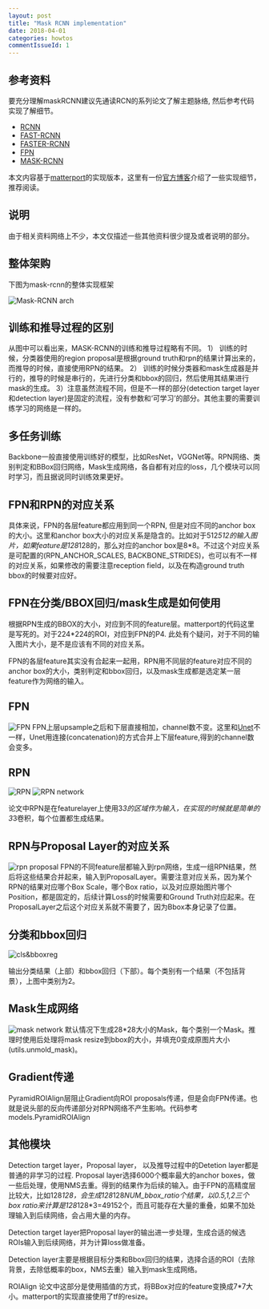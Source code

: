 ```yaml
---
layout: post
title: "Mask RCNN implementation"
date: 2018-04-01
categories: howtos
commentIssueId: 1
---
```




## 参考资料


 要充分理解maskRCNN建议先通读RCN的系列论文了解主题脉络, 然后参考代码实现了解细节。

 -  [RCNN](http://www.icsi.berkeley.edu/pubs/vision/regionbasedconvolutionalnets16.pdf)
 -  [FAST-RCNN](https://arxiv.org/abs/1504.08083)
 -  [FASTER-RCNN](https://arxiv.org/abs/1506.01497)
 -  [FPN](https://arxiv.org/abs/1612.03144)
 -  [MASK-RCNN](https://arxiv.org/abs/1703.06870)

本文内容基于[matterport](https://github.com/matterport/Mask_RCNN)的实现版本，这里有一份[官方博客](https://engineering.matterport.com/splash-of-color-instance-segmentation-with-mask-r-cnn-and-tensorflow-7c761e238b46)介绍了一些实现细节，推荐阅读。

## 说明
由于相关资料网络上不少，本文仅描述一些其他资料很少提及或者说明的部分。

## 整体架购
下图为mask-rcnn的整体实现框架

![Mask-RCNN arch](../../../../assets/mask-rcnn-arch.png)

## 训练和推导过程的区别 ##
从图中可以看出来，MASK-RCNN的训练和推导过程略有不同。
1） 训练的时候，分类器使用的region proposal是根据ground truth和rpn的结果计算出来的，而推导的时候，直接使用RPN的结果。
2） 训练的时候分类器和mask生成器是并行的，推导的时候是串行的，先进行分类和bbox的回归，然后使用其结果进行mask的生成。
3）注意虽然流程不同，但是不一样的部分(detection target layer和detection layer)是固定的流程，没有参数和‘可学习’的部分。其他主要的需要训练学习的网络是一样的。

## 多任务训练
Backbone一般直接使用训练好的模型，比如ResNet，VGGNet等。RPN网络、类别判定和BBox回归网络，Mask生成网络，各自都有对应的loss，几个模块可以同时学习，而且据说同时训练效果更好。

## FPN和RPN的对应关系
具体来说，FPN的各层feature都应用到同一个RPN, 但是对应不同的anchor box的大小。这里和anchor box大小的对应关系是隐含的。比如对于512*512的输入图片，如果feature是128*128的，那么对应的anchor box是8*8。不过这个对应关系是可配置的(RPN_ANCHOR_SCALES, BACKBONE_STRIDES)，也可以有不一样的对应关系，如果修改的需要注意reception field，以及在构造ground truth bbox的时候要对应好。

## FPN在分类/BBOX回归/mask生成是如何使用
根据RPN生成的BBOX的大小，对应到不同的feature层。matterport的代码这里是写死的。对于224*224的ROI，对应到FPN的P4. 此处有个疑问，对于不同的输入图片大小，是不是应该有不同的对应关系。

FPN的各层feature其实没有合起来一起用，RPN用不同层的feature对应不同的anchor box的大小，类别判定和bbox回归，以及mask生成都是选定某一层feature作为网络的输入。
## FPN
![FPN](../../../../assets/FPN.png)
FPN上层upsample之后和下层直接相加，channel数不变。这里和[Unet](https://arxiv.org/abs/1505.04597)不一样，Unet用连接(concatenation)的方式合并上下层feature,得到的channel数会变多。
## RPN
![RPN](../../../../assets/rpn-io.png)
![RPN network](../../../../assets/rpn-network.png)

论文中RPN是在featurelayer上使用3*3的区域作为输入，在实现的时候就是简单的3*3卷积，每个位置都生成结果。

## RPN与Proposal Layer的对应关系
![rpn proposal](../../../../assets/rpn-proposal.png)
FPN的不同feature层都输入到rpn网络，生成一组RPN结果，然后将这些结果合并起来，输入到ProposalLayer。需要注意对应关系，因为某个RPN的结果对应哪个Box Scale，哪个Box ratio，以及对应原始图片哪个Position，都是固定的，后续计算Loss的时候需要和Ground Truth对应起来。在ProposalLayer之后这个对应关系就不需要了，因为Bbox本身记录了位置。


## 分类和bbox回归
![cls&bboxreg](../../../../assets/cls_bboxreg.png)

输出分类结果（上部）和bbox回归（下部）。每个类别有一个结果（不包括背景），上图中类别为2。
## Mask生成网络
![mask network](../../../../assets/mask.png)
默认情况下生成28*28大小的Mask，每个类别一个Mask。推理时使用后处理将mask resize到bbox的大小，并填充0变成原图片大小(utils.unmold_mask)。

## Gradient传递
PyramidROIAlign层阻止Gradient向ROI proposals传递，但是会向FPN传递。也就是说头部的反向传递部分对RPN网络不产生影响。代码参考models.PyramidROIAlign

## 其他模块
Detection target layer，Proposal layer， 以及推导过程中的Detetion layer都是普通的非学习的过程.
Proposal layer选择6000个概率最大的anchor boxes，做一些后处理，使用NMS去重。得到的结果作为后续的输入。由于FPN的高精度层比较大，比如128*128，会生成128*128*NUM_bbox_ratio个结果，以0.5,1,2三个box ratio来计算是128*128*3=49152个，而且可能存在大量的重叠，如果不加处理输入到后续网络，会占用大量的内存。

Detection target layer把Proposal layer的输出进一步处理，生成合适的候选ROIs输入到后续网络，并为计算loss做准备。


Detection layer主要是根据目标分类和Bbox回归的结果，选择合适的ROI（去除背景，去除低概率的box，NMS去重）输入到mask生成网络。


ROIAlign 论文中这部分是使用插值的方式，将BBox对应的feature变换成7*7大小。matterport的实现直接使用了tf的resize。


